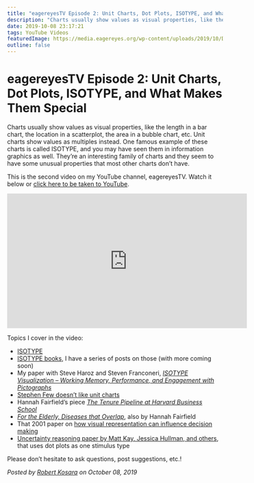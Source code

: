 ```yaml
---
title: "eagereyesTV Episode 2: Unit Charts, Dot Plots, ISOTYPE, and What Makes Them Special"
description: "Charts usually show values as visual properties, like the length in a bar chart, the location in a scatterplot, the area in a bubble chart, etc. Unit charts show values as multiples instead. One famous example of these charts is called ISOTYPE, and you may have seen them in information graphics as well. They’re an interesting family of charts and they seem to have some unusual properties that most other charts don’t have."
date: 2019-10-08 23:17:21
tags: YouTube Videos
featuredImage: https://media.eagereyes.org/wp-content/uploads/2019/10/DB09B0B1-D06E-4182-8BA4-AE9DA9FC9810.jpeg
outline: false
---
```


# eagereyesTV Episode 2: Unit Charts, Dot Plots, ISOTYPE, and What Makes Them Special

Charts usually show values as visual properties, like the length in a bar chart, the location in a scatterplot, the area in a bubble chart, etc. Unit charts show values as multiples instead. One famous example of these charts is called ISOTYPE, and you may have seen them in information graphics as well. They’re an interesting family of charts and they seem to have some unusual properties that most other charts don’t have.

This is the second video on my YouTube channel, eagereyesTV. Watch it below or <a href="https://www.youtube.com/watch?v=xXOK-K2m6A0">click here to be taken to YouTube</a>.

<iframe width="560" height="315" src="https://www.youtube.com/embed/xXOK-K2m6A0?si=_19YzS0myPtxUKo5" title="YouTube video player" frameborder="0" allow="accelerometer; autoplay; clipboard-write; encrypted-media; gyroscope; picture-in-picture; web-share" allowfullscreen></iframe>
<p></p>

Topics I cover in the video:

<ul><li><a href="https://eagereyes.org/techniques/isotype" title="The ISOTYPE">ISOTYPE</a></li><li><a href="https://eagereyes.org/section/isotope-books" title="ISOTYPE Books">ISOTYPE books</a>, I have a series of posts on those (with more coming soon)</li><li>My paper with Steve Haroz and Steven Franconeri, <em><a href="https://eagereyes.org/papers/isotype-visualization" title="Paper: ISOTYPE Visualization – Working Memory, Performance, and Engagement with Pictographs">ISOTYPE Visualization – Working Memory, Performance, and Engagement with Pictographs</a></em></li><li><a href="https://perceptualedge.com/articles/visual_business_intelligence/unit_charts_are_for_kids.pdf">Stephen Few doesn’t like unit charts</a></li><li>Hannah Fairfield’s piece <em><a href="https://www.nytimes.com/interactive/2014/02/27/education/harvard-tenure-pipeline.html">The Tenure Pipeline at Harvard Business School</a></em></li><li><em><a href="https://www.nytimes.com/interactive/2013/04/16/science/disease-overlap-in-elderly.html">For the Elderly, Diseases that Overlap</a></em>, also by Hannah Fairfield</li><li>That 2001 paper on <a href="https://eagereyes.org/blog/2011/visualization-choice-influences-decisions">how visual representation can influence decision making</a></li><li><a href="http://mjskay.com/papers/chi2018-uncertain-bus-decisions.pdf">Uncertainty reasoning paper by Matt Kay, Jessica Hullman, and others</a>, that uses dot plots as one stimulus type</li></ul>

Please don’t hesitate to ask questions, post suggestions, etc.!


_Posted by <a href="/about">Robert Kosara</a> on October 08, 2019_


